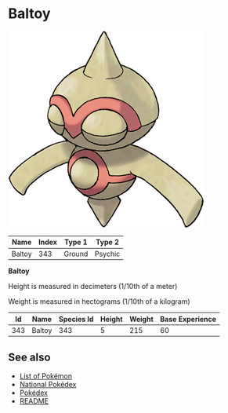 # Baltoy


![Baltoy](images/343.png)

| **Name** | **Index** | **Type 1** | **Type 2** |
|----|----|----|----|
| Baltoy | 343 | Ground | Psychic  |

**Baltoy** 


Height is measured in decimeters (1/10th of a meter)

Weight is measured in hectograms (1/10th of a kilogram)

| **Id** | **Name** | **Species Id** | **Height** | **Weight** | **Base Experience** |
|--------|----------|----------------|------------|------------|---------------------|
| 343 | Baltoy | 343 | 5 | 215 | 60 |


## See also

- [List of Pokémon](../pokemon.md)
- [National Pokédex](../national_pokedex.md)
- [Pokédex](../pokedex.md)
- [README](../README.md)
